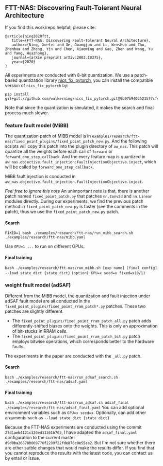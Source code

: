 ## FTT-NAS: Discovering Fault-Tolerant Neural Architecture

If you find this work/repo helpful, please cite:
```
@article{ning2020ftt,
   title={FTT-NAS: Discovering Fault-Tolerant Neural Architecture},
   author={Ning, Xuefei and Ge, Guangjun and Li, Wenshuo and Zhu, Zhenhua and Zheng, Yin and Chen, Xiaoming and Gao, Zhen and Wang, Yu and Yang, Huazhong},
   journal={arXiv preprint arXiv:2003.10375},
   year={2020}
}
```

All experiments are conducted with 8-bit quantization. We use a patch-based quantization library [nics_fix_pytorch](https://github.com/walkerning/nics_fix_pytorch), you can install the compatible version of `nics_fix_pytorch` by:
```
pip install git+git://github.com/walkerning/nics_fix_pytorch.git@9b97b9402521577cf40910ba4f18c790abe5319f
```

Note that since the quantization is simulated, it makes the search and final process much slower.

### feature fault model (MiBB)
The quantization patch of MiBB model is in `examples/research/ftt-nas/fixed_point_plugins/fixed_point_patch_new.py`. And the following scripts will copy this patch into the plugin directory of `aw_nas`. This patch will quantize all the weights before each call of `forward` or `forward_one_step_callback`. And the every feature map is quantized in `aw_nas.objective.fault_injection:FaultInjectionObjective.inject`, which will be called by `forward_one_step_callback`.

MiBB fault injection is conducted in `aw_nas.objective.fault_injection.FaultInjectionObjective.inject`.

*Feel free to ignore this note* An unimportant note is that, there is another patch named `fixed_point_patch.py` that patches `nn.Conv2d` and `nn.Linear` modules directly. During our experiments, we find the previous patch method in `fixed_point_patch_new.py` is faster (see the comments in the patch), thus we use the `fixed_point_patch_new.py` patch.

#### Search
```
FIXED=1 bash ./examples/research/ftt-nas/run_mibb_search.sh ./examples/research/ftt-nas/mibb.yaml
```
Use `GPU=1 ...` to run on different GPUs.

#### Final training
`bash ./examples/research/ftt-nas/run_mibb.sh [exp name] [final config] --load_state_dict {state_dict}`
`(option) GPU=x seed=x fixed=x(0/1)`

### weight fault model (adSAF)

Different from the MiBB model, the quantization and fault injection under adSAF fault model are all conducted in the `fixed_point_plugins/fixed_point_rram_patch*.py` patches. These two patches are slightly different.
* The `fixed_point_plugins/fixed_point_rram_patch_all.py` patch adds differently-shifted biases onto the weights. This is only an approximation of bit-stucks in RRAM cells.
* The `fixed_point_plugins/fixed_point_rram_patch_bit.py` patch employs bitwise operations, which corresponds better to the hardware faults.

The experiments in the paper are conducted with the `_all.py` patch.

#### Search
```
bash ./examples/research/ftt-nas/run_adsaf_search.sh ./examples/research/ftt-nas/adsaf.yaml
```

#### Final training
`bash ./examples/research/ftt-nas/run_adsaf.sh adsaf_final ./examples/research/ftt-nas/adsaf_final.yaml`
You can add optional environment variables such as `GPU=x seed=x`. Optionally, can add other arguments such as `--load_state_dict {state_dict}`

Because the FTT-NAS experiments are conducted using the commit `27d1aeb4121c320ed11361b705`, I have adapted the `adsaf_final.yaml` configuration to the current master `d9d0ba26870b009778f2209f22fde876c0e55aa2`. But I'm not sure whether there are other sutble changes that would make the results differ. If you find that you cannot reproduce the results with the latest code, you can contact us by email or issue.